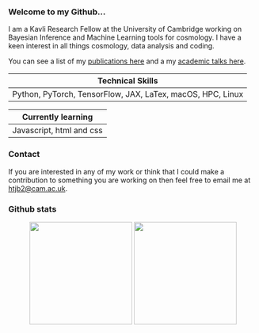 ### Welcome to my Github...

I am a Kavli Research Fellow at the University of Cambridge working on Bayesian Inference and Machine Learning tools for cosmology. I have a keen interest in all things cosmology, data analysis and coding.

You can see a list of my [publications here](https://ui.adsabs.harvard.edu/search/p_=0&q=author\%3A\%22Bevins\%2C\%20H.\%20T.\%20J.\%22&sort=date\%20desc\%2C\%20bibcode\%20desc) and a my [academic talks here](https://github.com/htjb/talks).

| Technical Skills |
| ------------------|
| Python, PyTorch, TensorFlow, JAX, LaTex, macOS, HPC, Linux|

| Currently learning |
|--------------|
| Javascript, html and css |

### Contact

If you are interested in any of my work or think that I could make a contribution to something you are working on then feel free to email me at <htjb2@cam.ac.uk>.

### Github stats

<p align="center">
<img height="207em" src="https://github-readme-stats.vercel.app/api?username=htjb&show_icons=true" align = "center"/>
<img height="207em" src="https://github-readme-stats.vercel.app/api/top-langs/?username=htjb&layout=compact&hide=jupyter%20notebook,tex&count_private=true" align = "center"/>
</p>
